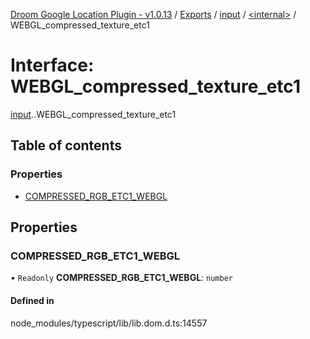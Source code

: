 [Droom Google Location Plugin - v1.0.13](../README.md) / [Exports](../modules.md) / [input](../modules/input.md) / [<internal\>](../modules/input._internal_.md) / WEBGL\_compressed\_texture\_etc1

# Interface: WEBGL\_compressed\_texture\_etc1

[input](../modules/input.md).[<internal>](../modules/input._internal_.md).WEBGL_compressed_texture_etc1

## Table of contents

### Properties

- [COMPRESSED\_RGB\_ETC1\_WEBGL](input._internal_.WEBGL_compressed_texture_etc1.md#compressed_rgb_etc1_webgl)

## Properties

### COMPRESSED\_RGB\_ETC1\_WEBGL

• `Readonly` **COMPRESSED\_RGB\_ETC1\_WEBGL**: `number`

#### Defined in

node_modules/typescript/lib/lib.dom.d.ts:14557
